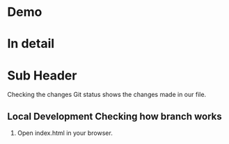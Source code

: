 # Demo
# In detail

# Sub Header
 
Checking the changes 
Git status shows the changes made in our file.

## Local Development Checking how branch works

1. Open index.html in your browser.



